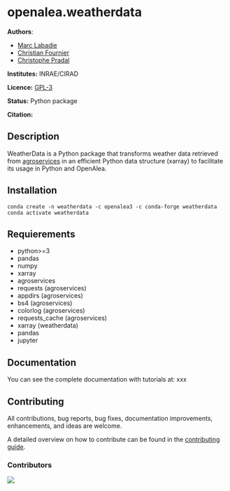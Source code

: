 # openalea.weatherdata

**Authors**:

* [Marc Labadie](https://github.com/mlabadie)
* [Christian Fournier](https://github.com/christian34)
* [Christophe Pradal](https://github.com/pradal)

**Institutes:** INRAE/CIRAD

**Licence:** [GPL-3](https://www.gnu.org/licenses/gpl-3.0.txt)
 
**Status:** Python package

**Citation:**

## Description

WeatherData is a Python package that transforms weather data retrieved from [agroservices](https://github.com/openalea/agroservices) in an efficient Python data structure (xarray) to facilitate its usage in Python and OpenAlea.

## Installation

```shell
conda create -n weatherdata -c openalea3 -c conda-forge weatherdata 
conda activate weatherdata

```

## Requierements

* python>=3
* pandas
* numpy
* xarray
* agroservices
* requests (agroservices)
* appdirs (agroservices)
* bs4 (agroservices)
* colorlog (agroservices)
* requests_cache (agroservices)
* xarray (weatherdata)
* pandas
* jupyter

## Documentation

You can see the complete documentation with tutorials at: xxx

## Contributing
All contributions, bug reports, bug fixes, documentation improvements, enhancements, and ideas are welcome.

A detailed overview on how to contribute can be found in the [contributing guide](http://virtualplants.github.io/contribute/devel/workflow-github.html#workflow-github).

### Contributors

<a href="https://github.com/H2020-IPM-openalea/weatherdata/graphs/contributors">
  <img src="https://contrib.rocks/image?repo=H2020-IPM-openalea/weatherdata" />
</a>
